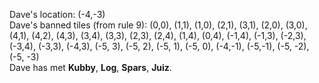 Dave's location: (-4,-3)  
Dave's banned tiles (from rule 9): (0,0), (1,1), (1,0), (2,1), (3,1), (2,0), (3,0), (4,1), (4,2), (4,3), (3,4), (3,3), (2,3), (2,4), (1,4), (0,4), (-1,4), (-1,3), (-2,3), (-3,4), (-3,3), (-4,3), (-5, 3), (-5, 2), (-5, 1), (-5, 0), (-4,-1), (-5,-1), (-5, -2), (-5, -3)  
Dave has met **Kubby**, **Log**, **Spars**, **Juiz**.

